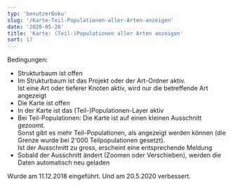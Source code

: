 ```yaml
---
typ: 'benutzerDoku'
slug: '/Karte-Teil-Populationen-aller-Arten-anzeigen'
date: '2020-05-20'
title: 'Karte: (Teil-)Populationen aller Arten anzeigen'
sort: 17
---
```


Bedingungen:

- Strukturbaum ist offen
- Im Strukturbaum ist das Projekt oder der Art-Ordner aktiv.<br/>
  Ist eine Art oder tieferer Knoten aktiv, wird nur die betreffende Art angezeigt
- Die Karte ist offen
- In der Karte ist das (Teil-)Populationen-Layer aktiv
- Bei Teil-Populationen: Die Karte ist auf einen kleinen Ausschnitt gezoomt.<br/>
  Sonst gibt es mehr Teil-Populationen, als angezeigt werden können (die Grenze wurde bei 2'000 Teilpopulationen gesetzt).<br/>
  Ist der Ausschnitt zu gross, erscheint eine entsprechende Meldung
- Sobald der Ausschnitt ändert (Zoomen oder Verschieben), werden die Daten automatisch neu geladen

Wurde am 11.12.2018 eingeführt.
Und am 20.5.2020 verbessert.
